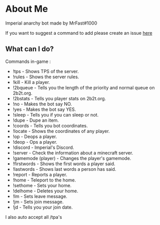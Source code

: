 # About Me

Imperial anarchy bot made by MrFast#1000

If you want to suggest a command to add please create an issue [here](https://github.com/MrFast-js/Imperial-Bot/issues)

## What can I do?

Commands in-game :
* !tps - Shows TPS of the server.
* !rules - Shows the server rules.
* !kill <player> - Kill a player.
* !2bqueue - Tells you the length of the priority and normal queue on 2b2t.org.
* !2bstats <player> - Tells you player stats on 2b2t.org.
* !no - Makes the bot say NO.
* !yes - Makes the bot say YES.
* !sleep - Tells you if you can sleep or not.
* !dupe <item> - Dupe an item.
* !coords - Tells you bot coordinates.
* !locate <player> - Shows the coordinates of any player.
* !op <player> - Deops a player.
* !deop <player> - Ops a player.
* !discord - Imperial's Discord.
* !server <ip> - Check the information about a minecraft server.
* !gamemode <mode> (player) - Сhanges the player's gamemode.
* !firstwords - Shows the first words a player said.
* !lastwords - Shows last words a person has said.
* !report <player> <reason> - Reports a player.
* !home - Teleport to the home.
* !sethome - Sets your home.
* !delhome - Deletes your home.
* !lm - Sets leave message.
* !jm - Sets join message.
* !jd - Tells you your join date.

I also auto accept all /tpa's
